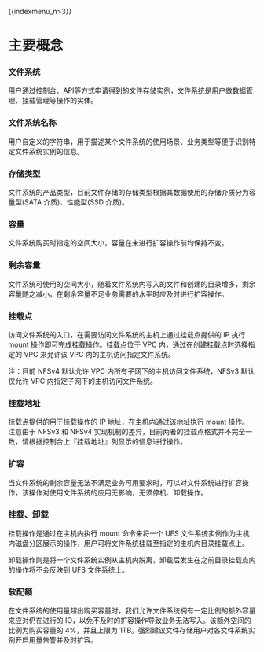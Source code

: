 {{indexmenu_n>3}}

# 主要概念

### 文件系统
用户通过控制台、API等方式申请得到的文件存储实例，文件系统是用户做数据管理、挂载管理等操作的实体。

### 文件系统名称
用户自定义的字符串，用于描述某个文件系统的使用场景、业务类型等便于识别特定文件系统实例的信息。

### 存储类型
文件系统的产品类型，目前文件存储的存储类型根据其数据使用的存储介质分为容量型(SATA 介质)、性能型(SSD 介质)。

### 容量
文件系统购买时指定的空间大小，容量在未进行扩容操作前均保持不变。

### 剩余容量
文件系统可使用的空间大小，随着文件系统内写入的文件和创建的目录增多，剩余容量随之减小，在剩余容量不足业务需要的水平时应及时进行扩容操作。

### 挂载点
访问文件系统的入口，在需要访问文件系统的主机上通过挂载点提供的 IP 执行 mount 操作即可完成挂载操作。挂载点位于 VPC 内，通过在创建挂载点时选择指定的 VPC 来允许该 VPC 内的主机访问指定文件系统。

注：目前 NFSv4 默认允许 VPC 内所有子网下的主机访问文件系统，NFSv3 默认仅允许 VPC 内指定子网下的主机访问文件系统。

### 挂载地址
挂载点提供的用于挂载操作的 IP 地址，在主机内通过该地址执行 mount 操作。注意由于 NFSv3 和 NFSv4 实现机制的差异，目前两者的挂载点格式并不完全一致，请根据控制台上『挂载地址』列显示的信息进行操作。

### 扩容
当文件系统的剩余容量无法不满足业务可用要求时，可以对文件系统进行扩容操作，该操作对使用文件系统的应用无影响，无须停机、卸载操作。

### 挂载、卸载
挂载操作是通过在主机内执行 mount 命令来将一个 UFS 文件系统实例作为主机内磁盘分区展示的操作，用户可将文件系统挂载至指定的主机内目录挂载点上。

卸载操作则是将一个文件系统实例从主机内脱离，卸载后发生在之前目录挂载点内的操作将不会反映到 UFS 文件系统上。

### 软配额
在文件系统的使用量超出购买容量时，我们允许文件系统拥有一定比例的额外容量来应对仍在进行的 IO，以免不及时的扩容操作导致业务无法写入。该额外空间的比例为购买容量的 4%，并且上限为 1TB。强烈建议文件存储用户对各文件系统实例开启用量告警并及时扩容。

